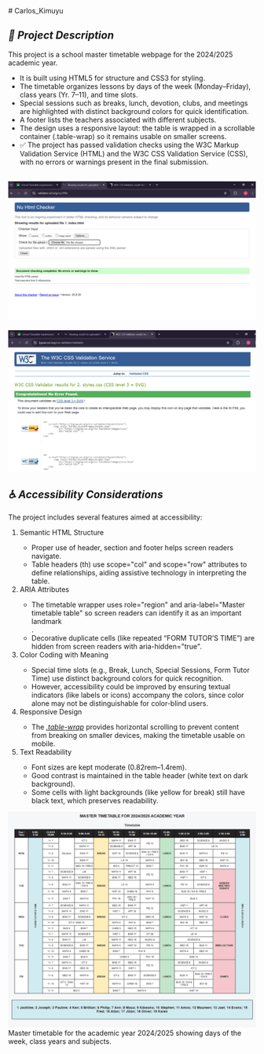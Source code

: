 <body>
<main>
# Carlos_Kimuyu
<section>
<h2><strong><i>📌 Project Description</i></strong></h2>

This project is a school master timetable webpage for the 2024/2025 academic year.
<ul>

<li>It is built using HTML5 for structure and CSS3 for styling.</li>

<li>The timetable organizes lessons by days of the week (Monday–Friday), class years (Yr. 7–11), and time slots.</li>

<li>Special sessions such as breaks, lunch, devotion, clubs, and meetings are highlighted with distinct background colors for quick identification.</li>

<li>A footer lists the teachers associated with different subjects.</li>

<li>The design uses a responsive layout: the table is wrapped in a scrollable container (.table-wrap) so it remains usable on smaller screens.</li>

<li>✅ The project has passed validation checks using the W3C Markup Validation Service (HTML) and the W3C CSS Validation Service (CSS), with no errors or warnings present in the final submission.</li>
<br>
</ul>
<img src="validation/html-validation.png" alt="Image of the html document validation with no errors.">
<br><br>
<img src="validation/css-validation.png" alt="Image of the css stylesheet validation with no errors found.">
</section>

<section>
<h2><strong><i>♿ Accessibility Considerations</i></strong></h2>

The project includes several features aimed at accessibility:
<ol>
<li>Semantic HTML Structure</li>
<ul>
<li>Proper use of header, section and footer helps screen readers navigate.</li>

<li>Table headers (th) use scope="col" and scope="row" attributes to define relationships, aiding assistive technology in interpreting the table.</li>
</ul>

<li>ARIA Attributes</li>
<ul>
<li>The timetable wrapper uses role="region" and aria-label="Master timetable table" so screen readers can identify it as an important landmark</li>.

<li>Decorative duplicate cells (like repeated “FORM TUTOR’S TIME”) are hidden from screen readers with aria-hidden="true".</li>
</ul>

<li>Color Coding with Meaning</li>
<ul>
<li>Special time slots (e.g., Break, Lunch, Special Sessions, Form Tutor Time) use distinct background colors for quick recognition.</li>

<li>However, accessibility could be improved by ensuring textual indicators (like labels or icons) accompany the colors, since color alone may not be distinguishable for color-blind users.</li>
</ul>

<li>Responsive Design</li>
<ul>
<li>The <u><i>.table-wrap</i></u> provides horizontal scrolling to prevent content from breaking on smaller devices, making the timetable usable on mobile.</li>
</ul>
<li>Text Readability</li>
<ul>
<li>Font sizes are kept moderate (0.82rem–1.4rem).</li>

<li>Good contrast is maintained in the table header (white text on dark background).</li>

<li>Some cells with light backgrounds (like yellow for break) still have black text, which preserves readability.</li>
</ol>
<footer><img src="timetable.png" alt="">Master timetable for the academic year 2024/2025 showing days of the week, class years and subjects.</footer>
</main>
</body>


</section>